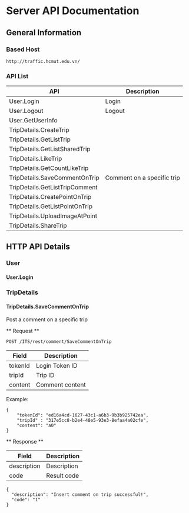 # Server API Documentation

## General Information

### Based Host

	http://traffic.hcmut.edu.vn/

### API List

 API                           | Description
-------------------------------|------------ 
User.Login                     | Login
User.Logout                    | Logout
User.GetUserInfo               |
TripDetails.CreateTrip         |
TripDetails.GetListTrip        |
TripDetails.GetListSharedTrip  |
TripDetails.LikeTrip           |
TripDetails.GetCountLikeTrip   |
TripDetails.SaveCommentOnTrip  | Comment on a specific trip
TripDetails.GetListTripComment |
TripDetails.CreatePointOnTrip  |
TripDetails.GetListPointOnTrip |
TripDetails.UploadImageAtPoint |
TripDetails.ShareTrip          |

## HTTP API Details

### User

#### User.Login

### TripDetails

#### TripDetails.SaveCommentOnTrip

Post a comment on a specific trip

** Request **

	POST /ITS/rest/comment/SaveCommentOnTrip

Field | Description
-- | --
tokenId | Login Token ID
tripId	| Trip ID
content | Comment content

Example:

	{
		"tokenId": "ed16a4cd-1627-43c1-a6b3-9b3b925742ea",
		"tripId" : "317e5cc8-b2e4-48e5-93e3-8efaa4a02cfe",
		"content": "a0"
	}
	
	
** Response **

Field | Description
-- | --
description | Description
code	| Result code

	{
	  "description": "Insert comment on trip successful!",
	  "code": "1"
	}